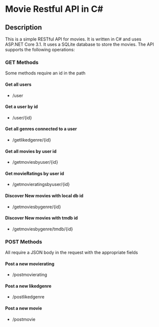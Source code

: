 # Movie Restful API in C#
## Description
This is a simple RESTful API for movies. It is written in C# and uses ASP.NET Core 3.1. It uses a SQLite database to store the movies. The API supports the following operations:
### GET Methods
Some methods require an id in the path

#### Get all users
* /user
#### Get a user by id
* /user/{id}
#### Get all genres connected to a user
* /getlikedgenre/{id}
#### Get all movies by user id
* /getmoviesbyuser/{id}
#### Get movieRatings by user id
* /getmovieratingsbyuser/{id}
#### Discover New movies with local db id
* /getmoviesbygenre/{id}
#### Discover New movies with tmdb id
* /getmoviesbygenre/tmdb/{id}

### POST Methods
All require a JSON body in the request with the appropriate fields

#### Post a new movierating
* /postmovierating
#### Post a new likedgenre
* /postlikedgenre
#### Post a new movie
* /postmovie